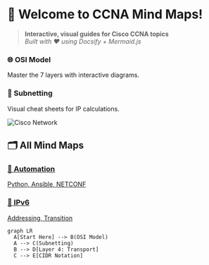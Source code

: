 # 🚀 Welcome to CCNA Mind Maps! 

> **Interactive, visual guides for Cisco CCNA topics**  
> *Built with ❤️ using Docsify + Mermaid.js*

<div class="grid-container">
  <div class="card" onclick="window.location='mindmaps/osi-model.md'">
    <h3>🌐 OSI Model</h3>
    <p>Master the 7 layers with interactive diagrams.</p>
  </div>
  <div class="card" onclick="window.location='mindmaps/subnetting.md'">
    <h3>🔢 Subnetting</h3>
    <p>Visual cheat sheets for IP calculations.</p>
  </div>
</div>

![Cisco Network](https://i.imgur.com/Jfh9gl8.png)

## 🗂️ All Mind Maps

<div class="grid-container">
  <a href="automation.md" class="card">
    <h3>🤖 Automation</h3>
    <p>Python, Ansible, NETCONF</p>
  </a>
  <a href="ipv6.md" class="card">
    <h3>🔢 IPv6</h3>
    <p>Addressing, Transition</p>
  </a>
  <!-- Add more cards for other topics -->
</div>

```mermaid
graph LR
  A[Start Here] --> B(OSI Model)
  A --> C(Subnetting)
  B --> D[Layer 4: Transport]
  C --> E[CIDR Notation]

